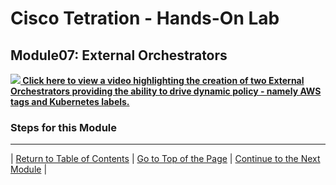 # Cisco Tetration - Hands-On Lab
  
## Module07: External Orchestrators
  

<a href="https://cisco-tetration-hol-content.s3.amazonaws.com/videos/07_external_orchestrators.mp4" style="font-weight:bold" title="Collection Rules Title"><img src="https://onstakinc.github.io/cisco-tetration-hol/labguide/diagrams/images/video_icon_mini.png"> Click here to view a video highlighting the creation of two External Orchestrators providing the ability to drive dynamic policy - namely AWS tags and Kubernetes labels.</a>
  
### Steps for this Module  


---

| [Return to Table of Contents](https://onstakinc.github.io/cisco-tetration-hol/labguide/) | [Go to Top of the Page](https://onstakinc.github.io/cisco-tetration-hol/labguide/module07/) | [Continue to the Next Module](https://onstakinc.github.io/cisco-tetration-hol/labguide/module08/) |